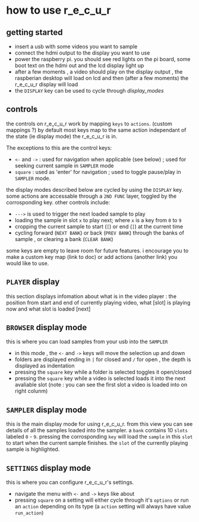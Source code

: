 # how to use r_e_c_u_r

## getting started

- insert a usb with some videos you want to sample
- connect the hdmi output to the display you want to use
- power the raspberry pi. you should see red lights on the pi board, some boot text on the hdmi out and the lcd display light up
- after a few moments , a video should play on the display output , the raspberian desktop will load on lcd and then (after a few moments) the r_e_c_u_r display will load
- the `DISPLAY` key can be used to cycle through _display_modes_

## controls

the controls on r_e_c_u_r work by mapping `keys` to `actions`. (custom mappings ?) by default most keys map to the same action independant of the state (ie display mode) the r_e_c_u_r is in.

The exceptions to this are the control keys:

- `<-` and `->` : used for navigation when applicable (see below) ; used for seeking current sample in `SAMPLER` mode
- `square` : used as 'enter' for navigation ; used to toggle pause/play in `SAMPLER` mode.

the display modes described below are cycled by using the `DISPLAY` key. some actions are accessable through a `2ND FUNC` layer, toggled by the corrosponding key.
other controls include:

- `--->` is used to trigger the next loaded sample to play
- loading the sample in slot `x` to play next; where `x` is a key from `0` to `9`
- cropping the current sample to start  (`[`) or end (`]`) at the current time
- cycling forward (`NEXT BANK`) or back (`PREV BANK`) through the banks of sample , or clearing a bank (`CLEAR BANK`)

some keys are empty to leave room for future features. i encourage you to make a custom key map (link to doc) or add actions (another link) you would like to use.

## `PLAYER` display

this section displays infomation about what is in the video player : the position from start and end of currently playing video, what [slot] is playing now and what slot is loaded [next] 

## `BROWSER` display mode

this is where you can load samples from your usb into the `SAMPLER`

- in this mode ,  the `<-` and `->` keys will move the selection up and down
- folders are displayed ending in `|` for closed and `/` for open , the depth is displayed as indentation
- pressing the `square` key while a folder is selected toggles it open/closed
- pressing the `square` key while a video is selected loads it into the next avaliable slot (note : you can see the first slot a video is loaded into on right colunm)

## `SAMPLER` display mode

this is the main display mode for using r_e_c_u_r. from this view you can see details of all the samples loaded into the sampler. a `bank` contains 10 `slots` labeled `0` - `9`. pressing the corrosponding `key` will load the `sample` in this `slot` to start when the current sample finishes. the `slot` of the currently playing sample is highlighted.

## `SETTINGS` display mode

this is where you can configure r_e_c_u_r's settings.

- navigate the menu with `<-` and `->` keys like about
- pressing `square` on a setting will either cycle through it's `options` or run an `action` depending on its type (a `action` setting will always have value `run_action`)


